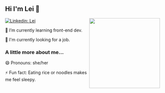 <h2> Hi I'm Lei 👋</h2>

<img align='right' src="https://media.giphy.com/media/fuJPZBIIqzbt1kAYVc/giphy.gif" width="230">

[![Linkedin: Lei](https://img.shields.io/badge/-Lei-blue?style=flat-square&logo=Linkedin&logoColor=white&link=https://www.linkedin.com/in/lei-huang-663990195/)](https://www.linkedin.com/in/lei-huang-663990195/)

<p>🌱 I’m currently learning front-end dev.</p>
<p>🔭 I'm currently looking for a job.</p>

<h3> A little more about me...</h3>

<p>😄 Pronouns: she/her</p>
<p>⚡ Fun fact: Eating rice or noodles makes me feel sleepy.</p>
<!--
**leihuang96/leihuang96** is a ✨ _special_ ✨ repository because its `README.md` (this file) appears on your GitHub profile.

[![Top Langs](https://github-readme-stats.vercel.app/api/top-langs/?username=leihuang96)](https://github.com/leihuang96/github-readme-stats)
